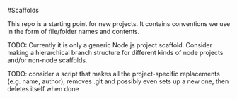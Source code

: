 #Scaffolds

This repo is a starting point for new projects. It contains conventions we use in the form of file/folder names and contents.

TODO: Currently it is only a generic Node.js project scaffold. Consider making a hierarchical branch structure for different kinds of node projects and/or non-node scaffolds.

TODO: consider a script that makes all the project-specific replacements (e.g. name, author), removes .git and possibly even sets up a new one, then deletes itself when done
